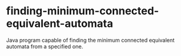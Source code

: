 # finding-minimum-connected-equivalent-automata
Java program capable of finding the minimum connected equivalent automata from a specified one.
